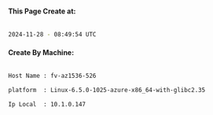 
   
#### This Page Create at:

```bash

2024-11-28 - 08:49:54 UTC

```

#### Create By Machine:

```bash

Host Name : fv-az1536-526

platform  : Linux-6.5.0-1025-azure-x86_64-with-glibc2.35

Ip Local  : 10.1.0.147

```

